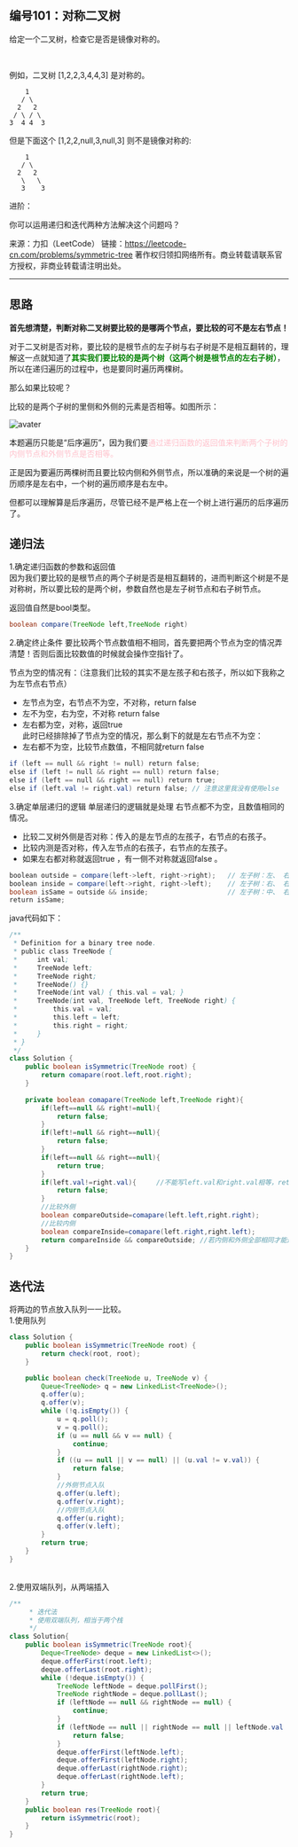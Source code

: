 ## 编号101：对称二叉树

给定一个二叉树，检查它是否是镜像对称的。

 

例如，二叉树 [1,2,2,3,4,4,3] 是对称的。
```
    1
   / \
  2   2
 / \ / \
3  4 4  3
```
但是下面这个 [1,2,2,null,3,null,3] 则不是镜像对称的:
```
    1
   / \
  2   2
   \   \
   3    3
```  



进阶：

你可以运用递归和迭代两种方法解决这个问题吗？

来源：力扣（LeetCode）
链接：https://leetcode-cn.com/problems/symmetric-tree
著作权归领扣网络所有。商业转载请联系官方授权，非商业转载请注明出处。

---
## 思路

**首先想清楚，判断对称二叉树要比较的是哪两个节点，要比较的可不是左右节点！**

对于二叉树是否对称，要比较的是根节点的左子树与右子树是不是相互翻转的，理解这一点就知道了<span style="color:green">**其实我们要比较的是两个树（这两个树是根节点的左右子树）**</span>，所以在递归遍历的过程中，也是要同时遍历两棵树。

那么如果比较呢？

比较的是两个子树的里侧和外侧的元素是否相等。如图所示：

![avater](https://camo.githubusercontent.com/c6b7e44d2d4a15a2ab7bf066addab1380aab6e9ce15491a4aaca04388abebc7b/68747470733a2f2f696d672d626c6f672e6373646e696d672e636e2f32303231303230333134343632343431342e706e67)

本题遍历只能是“后序遍历”，因为我们要<span style="color:pink">通过递归函数的返回值来判断两个子树的内侧节点和外侧节点是否相等。</span>

正是因为要遍历两棵树而且要比较内侧和外侧节点，所以准确的来说是一个树的遍历顺序是左右中，一个树的遍历顺序是右左中。

但都可以理解算是后序遍历，尽管已经不是严格上在一个树上进行遍历的后序遍历了。

## 递归法

1.确定递归函数的参数和返回值
</br>因为我们要比较的是根节点的两个子树是否是相互翻转的，进而判断这个树是不是对称树，所以要比较的是两个树，参数自然也是左子树节点和右子树节点。

返回值自然是bool类型。

```java
boolean compare(TreeNode left,TreeNode right)
```
2.确定终止条件
要比较两个节点数值相不相同，首先要把两个节点为空的情况弄清楚！否则后面比较数值的时候就会操作空指针了。

节点为空的情况有：（注意我们比较的其实不是左孩子和右孩子，所以如下我称之为左节点右节点）
* 左节点为空，右节点不为空，不对称，return false
* 左不为空，右为空，不对称 return false
* 左右都为空，对称，返回true
</br>此时已经排除掉了节点为空的情况，那么剩下的就是左右节点不为空：
* 左右都不为空，比较节点数值，不相同就return false

```java
if (left == null && right != null) return false;
else if (left != null && right == null) return false;
else if (left == null && right == null) return true;
else if (left.val != right.val) return false; // 注意这里我没有使用else
```
3.确定单层递归的逻辑
单层递归的逻辑就是处理 右节点都不为空，且数值相同的情况。
* 比较二叉树外侧是否对称：传入的是左节点的左孩子，右节点的右孩子。
* 比较内测是否对称，传入左节点的右孩子，右节点的左孩子。
* 如果左右都对称就返回true ，有一侧不对称就返回false 。

```java
boolean outside = compare(left->left, right->right);   // 左子树：左、 右子树：右
boolean inside = compare(left->right, right->left);    // 左子树：右、 右子树：左
boolean isSame = outside && inside;                    // 左子树：中、 右子树：中（逻辑处理）
return isSame;
```

java代码如下：

```java
/**
 * Definition for a binary tree node.
 * public class TreeNode {
 *     int val;
 *     TreeNode left;
 *     TreeNode right;
 *     TreeNode() {}
 *     TreeNode(int val) { this.val = val; }
 *     TreeNode(int val, TreeNode left, TreeNode right) {
 *         this.val = val;
 *         this.left = left;
 *         this.right = right;
 *     }
 * }
 */
class Solution {
    public boolean isSymmetric(TreeNode root) {
        return comapare(root.left,root.right);
    }
    
    private boolean comapare(TreeNode left,TreeNode right){
        if(left==null && right!=null){
            return false;
        }
        if(left!=null && right==null){
            return false;
        }
        if(left==null && right==null){
            return true;
        }
        if(left.val!=right.val){     //不能写left.val和right.val相等，return true。因为还要往下比较
            return false;
        }
        //比较外侧
        boolean compareOutside=comapare(left.left,right.right);
        //比较内侧
        boolean compareInside=comapare(left.right,right.left);
        return compareInside && compareOutside; //若内侧和外侧全部相同才能返回true
    }
}
```

## 迭代法

将两边的节点放入队列一一比较。
</br>1.使用队列

```java
class Solution {
    public boolean isSymmetric(TreeNode root) {
        return check(root, root);
    }

    public boolean check(TreeNode u, TreeNode v) {
        Queue<TreeNode> q = new LinkedList<TreeNode>();
        q.offer(u);
        q.offer(v);
        while (!q.isEmpty()) {
            u = q.poll();
            v = q.poll();
            if (u == null && v == null) {
                continue;
            }
            if ((u == null || v == null) || (u.val != v.val)) {
                return false;
            }
            //外侧节点入队
            q.offer(u.left);
            q.offer(v.right);
            //内侧节点入队
            q.offer(u.right);
            q.offer(v.left);
        }
        return true;
    }
}
```
</br>2.使用双端队列，从两端插入

```java
/**
     * 迭代法
     * 使用双端队列，相当于两个栈
     */
class Solution{
    public boolean isSymmetric(TreeNode root){
        Deque<TreeNode> deque = new LinkedList<>();
        deque.offerFirst(root.left);
        deque.offerLast(root.right);
        while (!deque.isEmpty()) {
            TreeNode leftNode = deque.pollFirst();
            TreeNode rightNode = deque.pollLast();
            if (leftNode == null && rightNode == null) {
                continue;
            }
            if (leftNode == null || rightNode == null || leftNode.val != rightNode.val) {
                return false;
            }
            deque.offerFirst(leftNode.left);
            deque.offerFirst(leftNode.right);
            deque.offerLast(rightNode.right);
            deque.offerLast(rightNode.left);
        }
        return true;
    }
    public boolean res(TreeNode root){
        return isSymmetric(root);
    }
}
```